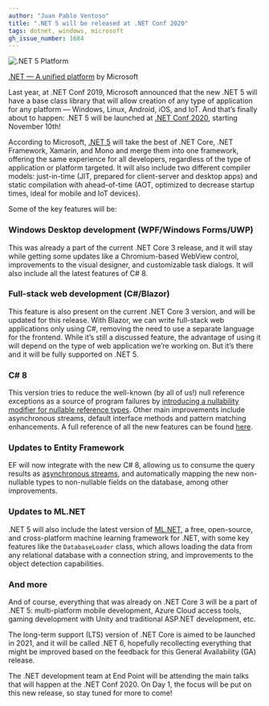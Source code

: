 ```yaml
---
author: "Juan Pablo Ventoso"
title: ".NET 5 will be released at .NET Conf 2020"
tags: dotnet, windows, microsoft
gh_issue_number: 1684
---
```


![.NET 5 Platform](/blog/2020/11/04/dotnet-5-released-net-conf-2020/dotnet-5-platform.png)

[.NET — A unified platform](https://devblogs.microsoft.com/dotnet/introducing-net-5/) by Microsoft

Last year, at .NET Conf 2019, Microsoft announced that the new .NET 5 will have a base class library that will allow creation of any type of application for any platform — Windows, Linux, Android, iOS, and IoT. And that’s finally about to happen: .NET 5 will be launched at [.NET Conf 2020](https://www.dotnetconf.net/), starting November 10th!

According to Microsoft, [.NET 5](https://devblogs.microsoft.com/dotnet/introducing-net-5/) will take the best of .NET Core, .NET Framework, Xamarin, and Mono and merge them into one framework, offering the same experience for all developers, regardless of the type of application or platform targeted. It will also include two different compiler models: just-in-time (JIT, prepared for client-server and desktop apps) and static compilation with ahead-of-time (AOT, optimized to decrease startup times, ideal for mobile and IoT devices).

Some of the key features will be:

### Windows Desktop development (WPF/​Windows Forms/​UWP)

This was already a part of the current .NET Core 3 release, and it will stay while getting some updates like a Chromium-based WebView control, improvements to the visual designer, and customizable task dialogs. It will also include all the latest features of C# 8.

### Full-stack web development (C#/​Blazor)

This feature is also present on the current .NET Core 3 version, and will be updated for this release. With Blazor, we can write full-stack web applications only using C#, removing the need to use a separate language for the frontend. While it’s still a discussed feature, the advantage of using it will depend on the type of web application we’re working on. But it’s there and it will be fully supported on .NET 5.

### C# 8

This version tries to reduce the well-known (by all of us!) null reference exceptions as a source of program failures by [introducing a nullability modifier for nullable reference types](https://docs.microsoft.com/en-us/archive/msdn-magazine/2018/february/essential-net-csharp-8-0-and-nullable-reference-types). Other main improvements include asynchronous streams, default interface methods and pattern matching enhancements. A full reference of all the new features can be found [here](https://docs.microsoft.com/en-us/dotnet/csharp/whats-new/csharp-8).

### Updates to Entity Framework

EF will now integrate with the new C# 8, allowing us to consume the query results as [asynchronous streams](https://docs.microsoft.com/en-us/dotnet/csharp/whats-new/csharp-8#asynchronous-streams), and automatically mapping the new non-nullable types to non-nullable fields on the database, among other improvements.

### Updates to ML.NET

.NET 5 will also include the latest version of [ML.NET](https://dotnet.microsoft.com/learn/ml-dotnet/what-is-mldotnet), a free, open-source, and cross-platform machine learning framework for .NET, with some key features like the `DatabaseLoader` class, which allows loading the data from any relational database with a connection string, and improvements to the object detection capabilities.

### And more

And of course, everything that was already on .NET Core 3 will be a part of .NET 5: multi-platform mobile development, Azure Cloud access tools, gaming development with Unity and traditional ASP.NET development, etc.

The long-term support (LTS) version of .NET Core is aimed to be launched in 2021, and it will be called .NET 6, hopefully recollecting everything that might be improved based on the feedback for this General Availability (GA) release.

The .NET development team at End Point will be attending the main talks that will happen at the .NET Conf 2020. On Day 1, the focus will be put on this new release, so stay tuned for more to come!

